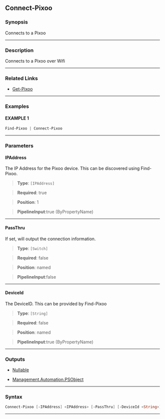 Connect-Pixoo
-------------
### Synopsis
Connects to a Pixoo

---
### Description

Connects to a Pixoo over Wifi

---
### Related Links
* [Get-Pixoo](Get-Pixoo.md)



---
### Examples
#### EXAMPLE 1
```PowerShell
Find-Pixoo | Connect-Pixoo
```

---
### Parameters
#### **IPAddress**

The IP Address for the Pixoo device.
This can be discovered using Find-Pixoo.



> **Type**: ```[IPAddress]```

> **Required**: true

> **Position**: 1

> **PipelineInput**:true (ByPropertyName)



---
#### **PassThru**

If set, will output the connection information.



> **Type**: ```[Switch]```

> **Required**: false

> **Position**: named

> **PipelineInput**:false



---
#### **DeviceId**

The DeviceID.  This can be provided by Find-Pixoo



> **Type**: ```[String]```

> **Required**: false

> **Position**: named

> **PipelineInput**:true (ByPropertyName)



---
### Outputs
* [Nullable](https://learn.microsoft.com/en-us/dotnet/api/System.Nullable)


* [Management.Automation.PSObject](https://learn.microsoft.com/en-us/dotnet/api/System.Management.Automation.PSObject)




---
### Syntax
```PowerShell
Connect-Pixoo [-IPAddress] <IPAddress> [-PassThru] [-DeviceId <String>] [<CommonParameters>]
```
---
